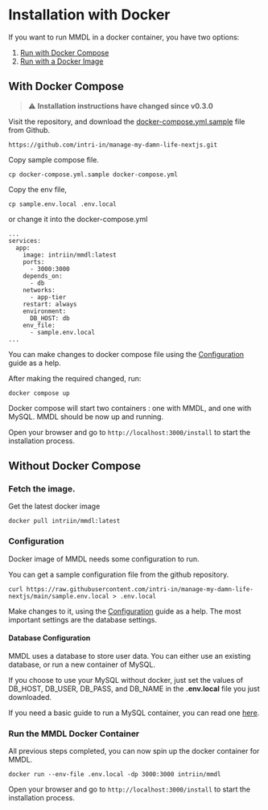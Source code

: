 # Installation with Docker

If you want to run MMDL in a docker container, you have two options:

1. [Run with Docker Compose](#with-docker-compose)
2. [Run with a Docker Image](#without-docker-compose)

## With Docker Compose
> ⚠️ **Installation instructions have changed since v0.3.0**

Visit the repository, and download the [docker-compose.yml.sample](https://raw.githubusercontent.com/intri-in/manage-my-damn-life-nextjs/refs/heads/main/docker-compose.yml.sample) file from Github.

```
https://github.com/intri-in/manage-my-damn-life-nextjs.git
```

Copy sample compose file.

```
cp docker-compose.yml.sample docker-compose.yml 
```
Copy the env file,
```
cp sample.env.local .env.local
``` 
or change it into the docker-compose.yml
```
...
services:
  app:
    image: intriin/mmdl:latest
    ports:
      - 3000:3000
    depends_on:
      - db
    networks:
      - app-tier
    restart: always
    environment:
      DB_HOST: db
    env_file:
      - sample.env.local
...
``` 
You can make changes to docker compose file using the [Configuration](../Configuration/WithDockerCompose.md) guide as a help. 

After making the required changed, run:

```
docker compose up
```

Docker compose will start two containers : one with MMDL, and one with MySQL.
MMDL should be now up and running. 


Open your browser and go to ```http://localhost:3000/install``` to start the installation process.


## Without Docker Compose

### Fetch the image.

Get the latest docker image

```
docker pull intriin/mmdl:latest
```

### Configuration
Docker image of MMDL needs some configuration to run.

You can get a sample configuration file from the github repository.


```
curl https://raw.githubusercontent.com/intri-in/manage-my-damn-life-nextjs/main/sample.env.local > .env.local
```

Make changes to it, using the [Configuration](../Configuration/WithoutDocker.md) guide as a help. The most important settings are the database settings.

#### Database Configuration

MMDL uses a database to store user data. You can either use an existing database, or run a new container of MySQL.

If you choose to use your MySQL without docker, just set the values of DB_HOST, DB_USER, DB_PASS, and DB_NAME in the **.env.local** file you just downloaded.

If you need a basic guide to run a MySQL container, you can read one [here](../Supplementary/RunMySQLDocker.md).

### Run the MMDL Docker Container

All previous steps completed, you can now spin up the docker container for MMDL.

```
docker run --env-file .env.local -dp 3000:3000 intriin/mmdl
```

Open your browser and go to ```http://localhost:3000/install``` to start the installation process.

